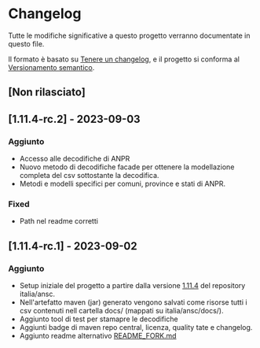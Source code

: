 # Changelog

Tutte le modifiche significative a questo progetto verranno documentate in questo file.

Il formato è basato su [Tenere un changelog](https://keepachangelog.com/en/1.0.0/),
e il progetto si conforma al [Versionamento semantico](https://semver.org/spec/v2.0.0.html).

## [Non rilasciato]

## [1.11.4-rc.2] - 2023-09-03

### Aggiunto

- Accesso alle decodifiche di ANPR
- Nuovo metodo di decodifiche facade per ottenere la modellazione completa del csv sottostante la decodifica.
- Metodi e modelli specifici per comuni, province e stati di ANPR.

### Fixed

- Path nel readme corretti

## [1.11.4-rc.1] - 2023-09-02

### Aggiunto

- Setup iniziale del progetto a partire dalla versione [1.11.4](https://github.com/italia/ansc/tree/v1.11.4) del repository italia/ansc.
- Nell'artefatto maven (jar) generato vengono salvati come risorse tutti i csv contenuti nell cartella docs/ (mappati su italia/ansc/docs/).
- Aggiunto tool di test per stamapre le decodifiche
- Aggiunti badge di maven repo central, licenza, quality tate e changelog.
- Aggiunto readme alternativo [README_FORK.md](README_FORK.md)